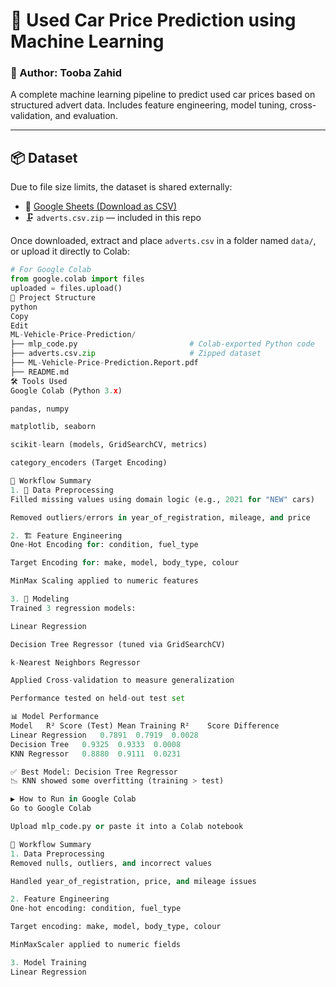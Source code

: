 # 🚗 Used Car Price Prediction using Machine Learning

### 👤 Author: Tooba Zahid

A complete machine learning pipeline to predict used car prices based on structured advert data. Includes feature engineering, model tuning, cross-validation, and evaluation.

---

## 📦 Dataset

Due to file size limits, the dataset is shared externally:

- 🔗 [Google Sheets (Download as CSV)](https://docs.google.com/spreadsheets/d/1JOq6Is1VLsvQ_LwsqtPUqT3G-j_05k9XzwJSOO1wU4o/edit?usp=sharing)
- 🗜️ `adverts.csv.zip` — included in this repo

Once downloaded, extract and place `adverts.csv` in a folder named `data/`, or upload it directly to Colab:

```python
# For Google Colab
from google.colab import files
uploaded = files.upload()
📁 Project Structure
python
Copy
Edit
ML-Vehicle-Price-Prediction/
├── mlp_code.py                         # Colab-exported Python code
├── adverts.csv.zip                     # Zipped dataset
├── ML-Vehicle-Price-Prediction.Report.pdf
├── README.md
🛠️ Tools Used
Google Colab (Python 3.x)

pandas, numpy

matplotlib, seaborn

scikit-learn (models, GridSearchCV, metrics)

category_encoders (Target Encoding)

🔬 Workflow Summary
1. 🧼 Data Preprocessing
Filled missing values using domain logic (e.g., 2021 for "NEW" cars)

Removed outliers/errors in year_of_registration, mileage, and price

2. 🏗 Feature Engineering
One-Hot Encoding for: condition, fuel_type

Target Encoding for: make, model, body_type, colour

MinMax Scaling applied to numeric features

3. 🧠 Modeling
Trained 3 regression models:

Linear Regression

Decision Tree Regressor (tuned via GridSearchCV)

k-Nearest Neighbors Regressor

Applied Cross-validation to measure generalization

Performance tested on held-out test set

📊 Model Performance
Model	R² Score (Test)	Mean Training R²	Score Difference
Linear Regression	0.7891	0.7919	0.0028
Decision Tree	0.9325	0.9333	0.0008
KNN Regressor	0.8880	0.9111	0.0231

✅ Best Model: Decision Tree Regressor
📉 KNN showed some overfitting (training > test)

▶️ How to Run in Google Colab
Go to Google Colab

Upload mlp_code.py or paste it into a Colab notebook

🔄 Workflow Summary
1. Data Preprocessing
Removed nulls, outliers, and incorrect values

Handled year_of_registration, price, and mileage issues

2. Feature Engineering
One-hot encoding: condition, fuel_type

Target encoding: make, model, body_type, colour

MinMaxScaler applied to numeric fields

3. Model Training
Linear Regression
